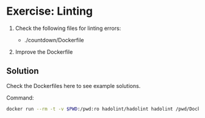 # Exercise: Linting

1. Check the following files for linting errors:

    - ./countdown/Dockerfile

2. Improve the Dockerfile

## Solution

Check the Dockerfiles here to see example solutions.

Command:

```bash
docker run --rm -t -v $PWD:/pwd:ro hadolint/hadolint hadolint /pwd/Dockerfile
```
